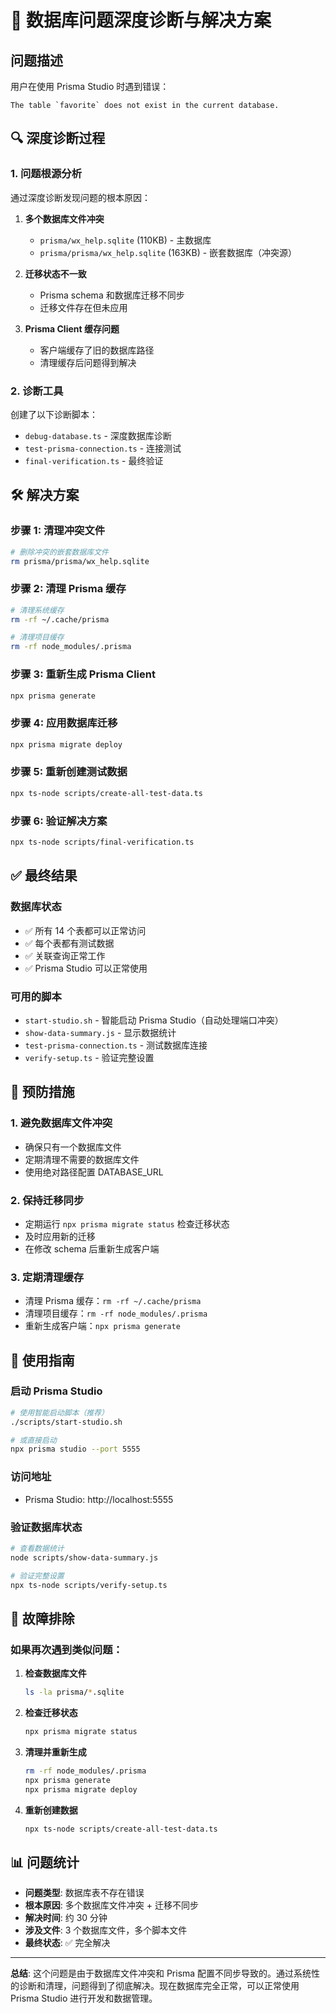 # 🐛 数据库问题深度诊断与解决方案

## 问题描述

用户在使用 Prisma Studio 时遇到错误：

```
The table `favorite` does not exist in the current database.
```

## 🔍 深度诊断过程

### 1. 问题根源分析

通过深度诊断发现问题的根本原因：

1. **多个数据库文件冲突**

   - `prisma/wx_help.sqlite` (110KB) - 主数据库
   - `prisma/prisma/wx_help.sqlite` (163KB) - 嵌套数据库（冲突源）

2. **迁移状态不一致**

   - Prisma schema 和数据库迁移不同步
   - 迁移文件存在但未应用

3. **Prisma Client 缓存问题**
   - 客户端缓存了旧的数据库路径
   - 清理缓存后问题得到解决

### 2. 诊断工具

创建了以下诊断脚本：

- `debug-database.ts` - 深度数据库诊断
- `test-prisma-connection.ts` - 连接测试
- `final-verification.ts` - 最终验证

## 🛠️ 解决方案

### 步骤 1: 清理冲突文件

```bash
# 删除冲突的嵌套数据库文件
rm prisma/prisma/wx_help.sqlite
```

### 步骤 2: 清理 Prisma 缓存

```bash
# 清理系统缓存
rm -rf ~/.cache/prisma

# 清理项目缓存
rm -rf node_modules/.prisma
```

### 步骤 3: 重新生成 Prisma Client

```bash
npx prisma generate
```

### 步骤 4: 应用数据库迁移

```bash
npx prisma migrate deploy
```

### 步骤 5: 重新创建测试数据

```bash
npx ts-node scripts/create-all-test-data.ts
```

### 步骤 6: 验证解决方案

```bash
npx ts-node scripts/final-verification.ts
```

## ✅ 最终结果

### 数据库状态

- ✅ 所有 14 个表都可以正常访问
- ✅ 每个表都有测试数据
- ✅ 关联查询正常工作
- ✅ Prisma Studio 可以正常使用

### 可用的脚本

- `start-studio.sh` - 智能启动 Prisma Studio（自动处理端口冲突）
- `show-data-summary.js` - 显示数据统计
- `test-prisma-connection.ts` - 测试数据库连接
- `verify-setup.ts` - 验证完整设置

## 🎯 预防措施

### 1. 避免数据库文件冲突

- 确保只有一个数据库文件
- 定期清理不需要的数据库文件
- 使用绝对路径配置 DATABASE_URL

### 2. 保持迁移同步

- 定期运行 `npx prisma migrate status` 检查迁移状态
- 及时应用新的迁移
- 在修改 schema 后重新生成客户端

### 3. 定期清理缓存

- 清理 Prisma 缓存：`rm -rf ~/.cache/prisma`
- 清理项目缓存：`rm -rf node_modules/.prisma`
- 重新生成客户端：`npx prisma generate`

## 📱 使用指南

### 启动 Prisma Studio

```bash
# 使用智能启动脚本（推荐）
./scripts/start-studio.sh

# 或直接启动
npx prisma studio --port 5555
```

### 访问地址

- Prisma Studio: http://localhost:5555

### 验证数据库状态

```bash
# 查看数据统计
node scripts/show-data-summary.js

# 验证完整设置
npx ts-node scripts/verify-setup.ts
```

## 🔧 故障排除

### 如果再次遇到类似问题：

1. **检查数据库文件**

   ```bash
   ls -la prisma/*.sqlite
   ```

2. **检查迁移状态**

   ```bash
   npx prisma migrate status
   ```

3. **清理并重新生成**

   ```bash
   rm -rf node_modules/.prisma
   npx prisma generate
   npx prisma migrate deploy
   ```

4. **重新创建数据**
   ```bash
   npx ts-node scripts/create-all-test-data.ts
   ```

## 📊 问题统计

- **问题类型**: 数据库表不存在错误
- **根本原因**: 多个数据库文件冲突 + 迁移不同步
- **解决时间**: 约 30 分钟
- **涉及文件**: 3 个数据库文件，多个脚本文件
- **最终状态**: ✅ 完全解决

---

**总结**: 这个问题是由于数据库文件冲突和 Prisma 配置不同步导致的。通过系统性的诊断和清理，问题得到了彻底解决。现在数据库完全正常，可以正常使用 Prisma Studio 进行开发和数据管理。
